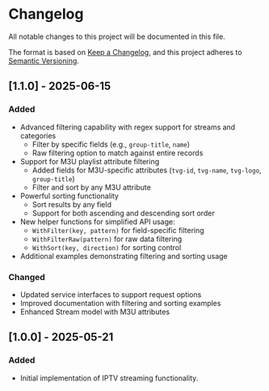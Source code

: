 # Changelog

All notable changes to this project will be documented in this file.

The format is based on [Keep a Changelog](https://keepachangelog.com/en/1.0.0/),
and this project adheres to [Semantic Versioning](https://semver.org/spec/v2.0.0.html).

## [1.1.0] - 2025-06-15

### Added

- Advanced filtering capability with regex support for streams and categories
  - Filter by specific fields (e.g., `group-title`, `name`)
  - Raw filtering option to match against entire records
- Support for M3U playlist attribute filtering
  - Added fields for M3U-specific attributes (`tvg-id`, `tvg-name`, `tvg-logo`, `group-title`)
  - Filter and sort by any M3U attribute
- Powerful sorting functionality
  - Sort results by any field
  - Support for both ascending and descending sort order
- New helper functions for simplified API usage:
  - `WithFilter(key, pattern)` for field-specific filtering
  - `WithFilterRaw(pattern)` for raw data filtering
  - `WithSort(key, direction)` for sorting control
- Additional examples demonstrating filtering and sorting usage

### Changed

- Updated service interfaces to support request options
- Improved documentation with filtering and sorting examples
- Enhanced Stream model with M3U attributes

## [1.0.0] - 2025-05-21

### Added

- Initial implementation of IPTV streaming functionality.
